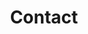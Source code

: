 ---
layout: page
title: "Contact"
permalink: /contact/
header_image_path: /assets/images/headers/contact.jpg
webform:
    subject: "Big Johnson Construction: Contact Form"
    to: "trevor@bjcsteel.com,team@variantstudios.com"
    thank_you_message: "Thank you. Your message has been sent. We will contact you shortly."
class: 'contact'
_comments:
  header_image_path: "The image should be a jpg scaled and cropped to 1200px wide by 350px tall."
  subject: "This is the contact form's email subject line."
  to: "Add the email address(es) you would like to send this to and if you want to send to more than one you can add commas between them, for example: hello1@test.com,hello2@test.com"
  thank_you_message: "This is the message the visitor sees after they submit a contact message."  
---